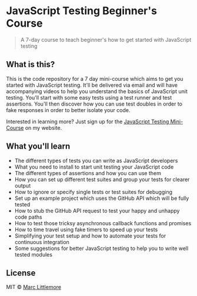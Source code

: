 # JavaScript Testing Beginner's Course

> A 7-day course to teach beginner's how to get started with JavaScript testing

## What is this?

This is the code repository for a 7 day mini-course which aims to get you started with JavaScript testing. It'll be delivered via email and will have accompanying videos to help you understand the basics of JavaScript unit testing. You'll start with some easy tests using a test runner and test assertions. You'll then discover how you can use test doubles in order to fake responses in order to better isolate your code.

Interested in learning more? Just sign up for the [JavaScript Testing Mini-Course](https://www.marclittlemore.com/courses/javascript-testing-beginners-course/?signup=github-mini-course) on my website.

## What you'll learn

* The different types of tests you can write as JavaScript developers
* What you need to install to start unit testing your JavaScript code
* The different types of assertions and how you can use them
* How you can set up different test suites and group your tests for clearer output
* How to ignore or specify single tests or test suites for debugging
* Set up an example project which uses the GitHub API which will be fully tested
* How to stub the GitHub API request to test your happy and unhappy code paths
* How to test those tricksy asynchronous callback functions and promises
* How to time travel using fake timers to speed up your tests
* Simplifying your test setup and how to automate your tests for continuous integration
* Some suggestions for better JavaScript testing to help you to write well tested modules

## License

MIT © [Marc Littlemore](https://www.marclittlemore.com)